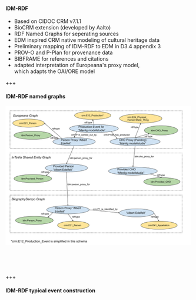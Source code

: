 #### IDM-RDF<!-- .element: style="float: left" -->

* Based on CIDOC CRM v7.1.1<!-- .element: class="fragment" -->
* BioCRM extension (developed by Aalto)<!-- .element: class="fragment" -->
* RDF Named Graphs for seperating sources<!-- .element: class="fragment" -->
* EDM inspired CRM native modeling of cultural heritage data<!-- .element: class="fragment" -->
* Preliminary mapping of IDM-RDF to EDM in D3.4 appendix 3<!-- .element: class="fragment" -->
* PROV-O and P-Plan for provenance data<!-- .element: class="fragment" -->
* BIBFRAME for references and citations<!-- .element: class="fragment" -->
* adapted interpretation of Europeana's proxy model,<br/>which adapts the OAI/ORE model<!-- .element: class="fragment" -->

+++

#### IDM-RDF named graphs<!-- .element: style="float: left; margin-top: 3%" -->

<img class="r-stretch" style="margin-bottom:60px" src="images/InTaViaNamed_GraphSchema.svg">

+++

#### IDM-RDF typical event construction<!-- .element: style="float: left; margin-top: 3%" -->


<div data-animate data-src="images/idm-rdf-2.drawio.svg">
<!--
{ "setup": [
{ "element": "#cell-9, #cell-4, #cell-5, #cell-10", "modifier": "attr", "parameters": [ {"class": "fragment", "data-fragment-index": "0"} ]},
{ "element": "#cell-13, #cell-3, #cell-33, #cell-14", "modifier": "attr", "parameters": [ {"class": "fragment", "data-fragment-index": "1"} ]},
{ "element": "#cell-12, #cell-34, #cell-7", "modifier": "attr", "parameters": [ {"class": "fragment", "data-fragment-index": "2"} ]},
{ "element": "#cell-11, #cell-35, #cell-8", "modifier": "attr", "parameters": [ {"class": "fragment", "data-fragment-index": "3"} ]
 }
]}
-->
</div>